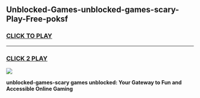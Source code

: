 
## Unblocked-Games-unblocked-games-scary-Play-Free-poksf
<h3>
<a href="https://premium76.site?title=unblocked-games-scary&ref=18A1">CLICK TO PLAY</a></h3>
<hr>

<h3>
<a href="https://premium76.site?title=unblocked-games-scary&ref=18A1">CLICK 2 PLAY</a>
  
</h3>

<a href="https://premium76.site?title=unblocked-games-scary&ref=18A1"><img src="https://clearcache.store/games.png"></a>


**unblocked-games-scary games unblocked: Your Gateway to Fun and Accessible Online Gaming**
